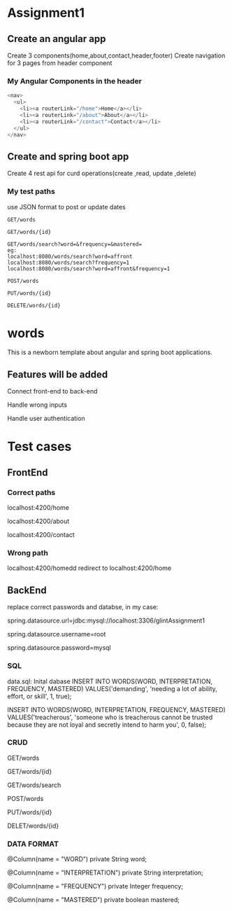 # Assignment1
## Create an angular app
Create 3 components(home,about,contact,header,footer)
Create navigation for 3 pages from header component
### My Angular Components in the header
```js
<nav>
  <ul>
    <li><a routerLink="/home">Home</a></li>
    <li><a routerLink="/about">About</a></li>
    <li><a routerLink="/contact">Contact</a></li>
  </ul>
</nav>
```

## Create and spring boot app
Create 4 rest api for curd operations(create ,read, update ,delete)
### My test paths
use JSON format to post or update dates
```text
GET/words

GET/words/{id}

GET/words/search?word=&frequency=&mastered=
eg:
localhost:8080/words/search?word=affront
localhost:8080/words/search?frequency=1
localhost:8080/words/search?word=affront&frequency=1

POST/words

PUT/words/{id}

DELETE/words/{id}
```
# words
This is a newborn template about angular and spring boot applications.
## Features will be added

Connect front-end to back-end

Handle wrong inputs

Handle user authentication

# Test cases
## FrontEnd
### Correct paths
localhost:4200/home

localhost:4200/about

localhost:4200/contact

### Wrong path
localhost:4200/homedd redirect to localhost:4200/home

## BackEnd
replace correct passwords and databse, in my case:

spring.datasource.url=jdbc:mysql://localhost:3306/glintAssignment1

spring.datasource.username=root

spring.datasource.password=mysql

### SQL
data.sql: Inital dabase 
INSERT INTO WORDS(WORD, INTERPRETATION, FREQUENCY, MASTERED) VALUES('demanding', 'needing a lot of ability, effort, or skill', 1, true);

INSERT INTO WORDS(WORD, INTERPRETATION, FREQUENCY, MASTERED) VALUES('treacherous', 'someone who is treacherous cannot be trusted because they are not loyal and secretly intend to harm you', 0, false);

### CRUD
GET/words

GET/words/{id}

GET/words/search

POST/words

PUT/words/{id}

DELET/words/{id}

### DATA FORMAT
@Column(name = "WORD")
private String word;

@Column(name = "INTERPRETATION")
private String interpretation;

@Column(name = "FREQUENCY")
private Integer frequency;

@Column(name = "MASTERED")
private boolean mastered;

